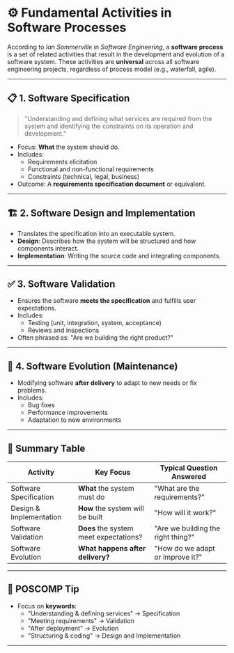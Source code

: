 <!-- File: software_engineering/software_process_activities.md -->

# ⚙️ Fundamental Activities in Software Processes

According to *Ian Sommerville* in *Software Engineering*, a **software process** is a set of related activities that result in the development and evolution of a software system. These activities are **universal** across all software engineering projects, regardless of process model (e.g., waterfall, agile).

---

## 📋 1. Software Specification

> "Understanding and defining what services are required from the system and identifying the constraints on its operation and development."

- Focus: **What** the system should do.
- Includes:
  - Requirements elicitation
  - Functional and non-functional requirements
  - Constraints (technical, legal, business)
- Outcome: A **requirements specification document** or equivalent.

---

## 🏗️ 2. Software Design and Implementation

- Translates the specification into an executable system.
- **Design**: Describes how the system will be structured and how components interact.
- **Implementation**: Writing the source code and integrating components.

---

## ✅ 3. Software Validation

- Ensures the software **meets the specification** and fulfills user expectations.
- Includes:
  - Testing (unit, integration, system, acceptance)
  - Reviews and inspections
- Often phrased as: "Are we building the right product?"

---

## 🔁 4. Software Evolution (Maintenance)

- Modifying software **after delivery** to adapt to new needs or fix problems.
- Includes:
  - Bug fixes
  - Performance improvements
  - Adaptation to new environments

---

## 📌 Summary Table

| Activity                | Key Focus                              | Typical Question Answered          |
|-------------------------|-----------------------------------------|-------------------------------------|
| Software Specification  | **What** the system must do             | "What are the requirements?"        |
| Design & Implementation | **How** the system will be built        | "How will it work?"                 |
| Software Validation     | **Does** the system meet expectations?  | "Are we building the right thing?"  |
| Software Evolution      | **What happens after delivery?**        | "How do we adapt or improve it?"    |

---

## 🧠 POSCOMP Tip

- Focus on **keywords**:
  - "Understanding & defining services" → Specification
  - "Meeting requirements" → Validation
  - "After deployment" → Evolution
  - "Structuring & coding" → Design and Implementation

---
